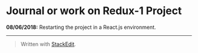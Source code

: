 # Journal or work on Redux-1 Project

**08/06/2018:**
Restarting the project in a React.js environment.


-------------------------------------------------
> Written with [StackEdit](https://stackedit.io/).
